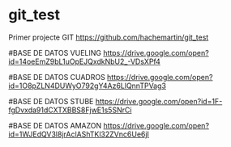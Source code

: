 # git_test
Primer projecte GIT
https://github.com/hachemartin/git_test

#BASE DE DATOS VUELING
https://drive.google.com/open?id=14oeEmZ9bL1uOpEJQxdkNbU2_-VDsXPf4

#BASE DE DATOS CUADROS
https://drive.google.com/open?id=1O8pZLN4DUWyO792gY4Az6LlQnnTPVag3

#BASE DE DATOS STUBE
https://drive.google.com/open?id=1F-fgDvxda91dCXTXBBS8FjwE1s5SNrCi

#BASE DE DATOS AMAZON
https://drive.google.com/open?id=1WJEdQV3l8jrAclAShTKl32ZVnc6Ue6jI